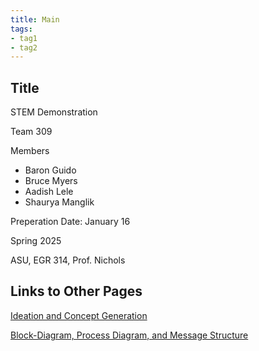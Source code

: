 ```yaml
---
title: Main
tags:
- tag1
- tag2
---
```


## Title

STEM Demonstration

Team 309

Members

- Baron Guido
- Bruce Myers
- Aadish Lele
- Shaurya Manglik

Preperation Date: January 16

Spring 2025

ASU, EGR 314, Prof. Nichols

## Links to Other Pages

[Ideation and Concept Generation](Ideation-and-Concept-Generation.md)

[Block-Diagram, Process Diagram, and Message Structure](Block-Diagram-Process-Diagram-Message-Structure.md)

